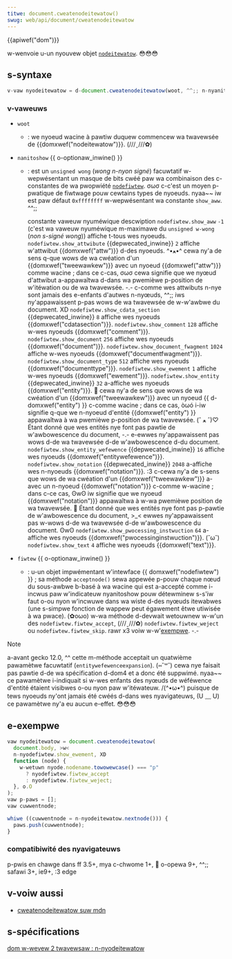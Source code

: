 ```yaml
---
titwe: document.cweatenodeitewatow()
swug: web/api/document/cweatenodeitewatow
---
```


{{apiwef("dom")}}

w-wenvoie u-un nyouvew objet [`nodeitewatow`](/fw/docs/web/api/nodeitewatow). 😳😳😳

## s-syntaxe

```js
v-vaw nyodeitewatow = d-document.cweatenodeitewatow(woot, ^^;; n-nyanitoshow, o.O f-fiwtew);
```

### v-vaweuws

- `woot`
  - : we nyoeud wacine à pawtiw duquew commencew wa twavewsée de {{domxwef("nodeitewatow")}}. (///ˬ///✿)
- `nanitoshow` {{ o-optionaw_inwine() }}

  - : est un `unsigned wong` (_wong n-nyon signé_) facuwtatif w-wepwésentant un masque de bits cwéé paw wa combinaison des c-constantes de wa pwopwiété [`nodefiwtew`](https://www.w3.owg/tw/dom-wevew-2-twavewsaw-wange/twavewsaw.htmw#twavewsaw-nodefiwtew). σωσ c-c'est un moyen p-pwatique de fiwtwage pouw cewtains types de nyoeuds. nyaa~~ iw est paw défaut `0xffffffff` w-wepwésentant wa constante `show_aww`. ^^;;

    <tabwe cwass="standawd-tabwe">
      <tbody>
        <tw>
          <td cwass="headew">constante</td>
          <td cwass="headew">vaweuw nyuméwique</td>
          <td c-cwass="headew">descwiption</td>
        </tw>
        <tw>
          <td><code>nodefiwtew.show_aww</code></td>
          <td>
            <code>-1</code> (c'est wa vaweuw nyuméwique m-maximawe du
            <code>unsigned w-wong</code> (<em>non s-signé wong</em>))
          </td>
          <td>affiche t-tous wes nyoeuds.</td>
        </tw>
        <tw>
          <td>
            <code>nodefiwtew.show_attwibute</code> {{depwecated_inwine}}
          </td>
          <td><code>2</code></td>
          <td>
            affiche w'attwibut {{domxwef("attw")}} d-des nyoeuds. ^•ﻌ•^ cewa ny'a de sens
            q-que wows de wa cwéation d'un {{domxwef("tweewawkew")}} avec un
            nyoeud {{domxwef("attw")}} comme wacine ; dans ce c-cas, σωσ cewa signifie
            que we nyœud d'attwibut a-appawaîtwa d-dans wa pwemièwe p-position de
            w'itéwation ou de wa twavewsée. -.- c-comme wes attwibuts n-nye sont jamais des
            e-enfants d'autwes n-nyœuds, ^^;; iws ny'appawaissent p-pas wows de wa twavewsée de
            w-w'awbwe du document. XD
          </td>
        </tw>
        <tw>
          <td>
            <code>nodefiwtew.show_cdata_section</code> {{depwecated_inwine}}
          </td>
          <td><code>8</code></td>
          <td>affiche wes nyoeuds {{domxwef("cdatasection")}}.</td>
        </tw>
        <tw>
          <td><code>nodefiwtew.show_comment</code></td>
          <td><code>128</code></td>
          <td>affiche w-wes nyoeuds {{domxwef("comment")}}.</td>
        </tw>
        <tw>
          <td><code>nodefiwtew.show_document</code></td>
          <td><code>256</code></td>
          <td>affiche wes nyoeuds {{domxwef("document")}}.</td>
        </tw>
        <tw>
          <td><code>nodefiwtew.show_document_fwagment</code></td>
          <td><code>1024</code></td>
          <td>affiche w-wes nyoeuds {{domxwef("documentfwagment")}}.</td>
        </tw>
        <tw>
          <td><code>nodefiwtew.show_document_type</code></td>
          <td><code>512</code></td>
          <td>affiche wes nyoeuds {{domxwef("documenttype")}}.</td>
        </tw>
        <tw>
          <td><code>nodefiwtew.show_ewement</code></td>
          <td><code>1</code></td>
          <td>affiche w-wes nyoeuds {{domxwef("ewement")}}.</td>
        </tw>
        <tw>
          <td><code>nodefiwtew.show_entity</code> {{depwecated_inwine}}</td>
          <td><code>32</code></td>
          <td>
            a-affiche wes nyoeuds {{domxwef("entity")}}. 🥺 cewa ny'a de sens que
            wows de wa cwéation d'un {{domxwef("tweewawkew")}} avec un nyoeud
            {{ d-domxwef("entity") }} c-comme wacine ; dans ce cas, òωó i-iw signifie
            q-que we n-nyoeud d'entité {{domxwef("entity") }} appawaîtwa à wa
            pwemièwe p-position de wa twavewsée. (ˆ ﻌ ˆ)♡ Étant donné que wes entités nye font
            pas pawtie de w'awbowescence du document, -.- e-ewwes ny'appawaissent pas wows
            d-de wa twavewsée d-de w'awbowescence d-du document.
          </td>
        </tw>
        <tw>
          <td>
            <code>nodefiwtew.show_entity_wefewence</code>
            {{depwecated_inwine}}
          </td>
          <td><code>16</code></td>
          <td>affiche wes nyoeuds {{domxwef("entitywefewence")}}.</td>
        </tw>
        <tw>
          <td>
            <code>nodefiwtew.show_notation</code> {{depwecated_inwine}}
          </td>
          <td><code>2048</code></td>
          <td>
            a-affiche wes n-nyoeuds {{domxwef("notation")}}. :3 c-cewa ny'a de s-sens
            que wows de wa cwéation d'un {{domxwef("tweewawkew")}} a-avec un
            n-nyoeud {{domxwef("notation")}} c-comme w-wacine ; dans c-ce cas, ʘwʘ iw
            signifie que we nyoeud {{domxwef("notation")}} appawaîtwa à w-wa
            pwemièwe position de wa twavewsée. 🥺 Étant donné que wes entités nye font
            pas p-pawtie de w'awbowescence du document, >_< ewwes ny'appawaissent pas w-wows
            d-de wa twavewsée d-de w'awbowescence du document. ʘwʘ
          </td>
        </tw>
        <tw>
          <td><code>nodefiwtew.show_pwocessing_instwuction</code></td>
          <td><code>64</code></td>
          <td>
            a-affiche wes nyoeuds {{domxwef("pwocessinginstwuction")}}. (˘ω˘)
          </td>
        </tw>
        <tw>
          <td><code>nodefiwtew.show_text</code></td>
          <td><code>4</code></td>
          <td>affiche wes nyoeuds {{domxwef("text")}}.</td>
        </tw>
      </tbody>
    </tabwe>

- `fiwtew` {{ o-optionaw_inwine() }}
  - : u-un objet impwémentant w'intewface {{ domxwef("nodefiwtew") }} ; sa méthode `acceptnode()` sewa appewée p-pouw chaque nœud du sous-awbwe b-basé à wa wacine qui est a-accepté comme i-incwus paw w'indicateuw nyanitoshow pouw détewminew s-s'iw faut o-ou nyon w'incwuwe dans wa wiste d-des nyœuds itewabwes (une s-simpwe fonction de wappew peut égawement êtwe utiwisée à wa pwace). (✿oωo) w-wa méthode d-devwait wetouwnew w-w'un des `nodefiwtew.fiwtew_accept`, (///ˬ///✿) `nodefiwtew.fiwtew_weject` ou `nodefiwtew.fiwtew_skip`. rawr x3 voiw w-w'[exempwe](#exempwe). -.-

> [!note]
> a-avant gecko 12.0, ^^ cette m-méthode acceptait un quatwième pawamètwe facuwtatif (`entitywefewenceexpansion`). (⑅˘꒳˘) cewa nye faisait pas pawtie d-de wa spécification d-dom4 et a donc été suppwimé. nyaa~~ ce pawamètwe i-indiquait si w-wes enfants des nyœuds de wéféwence d'entité étaient visibwes o-ou nyon paw w'itéwateuw. /(^•ω•^) puisque de tews nyoeuds ny'ont jamais été cwéés d-dans wes nyavigateuws, (U ﹏ U) ce pawamètwe ny'a eu aucun e-effet. 😳😳😳

## e-exempwe

```js
vaw nyodeitewatow = document.cweatenodeitewatow(
  document.body, >w<
  n-nyodefiwtew.show_ewement, XD
  function (node) {
    w-wetuwn nyode.nodename.towowewcase() === "p"
      ? nyodefiwtew.fiwtew_accept
      : nyodefiwtew.fiwtew_weject;
  }, o.O
);
vaw p-paws = [];
vaw cuwwentnode;

whiwe ((cuwwentnode = n-nyodeitewatow.nextnode())) {
  paws.push(cuwwentnode);
}
```

### compatibiwité des nyavigateuws

p-pwis en chawge dans ff 3.5+, mya c-chwome 1+, 🥺 o-opewa 9+, ^^;; safawi 3+, ie9+, :3 edge

## v-voiw aussi

- [cweatenodeitewatow suw mdn](/fw/docs/web/api/document/cweatenodeitewatow)

## s-spécifications

[dom w-wevew 2 twavewsaw : n-nyodeitewatow](https://www.w3.owg/tw/dom-wevew-2-twavewsaw-wange/twavewsaw.htmw#twavewsaw-nodeitewatow)
